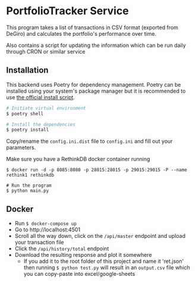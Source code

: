 # PortfolioTracker Service

This program takes a list of transactions in CSV format (exported from DeGiro) and calculates the portfolio's performance over time.

Also contains a script for updating the information which can be run daily through CRON or similar service

## Installation

This backend uses Poetry for dependency management. Poetry can be installed using your system's package manager but it is recommended to use [the official install script](https://python-poetry.org/docs/#installation).

```bash
# Initiate virtual environment
$ poetry shell

# Install the dependencies
$ poetry install
```

Copy/rename the `config.ini.dist` file to `config.ini` and fill out your parameters.

Make sure you have a RethinkDB docker container running

```
$ docker run -d -p 8085:8080 -p 28015:28015 -p 29015:29015 -P --name rethink1 rethinkdb
```

```
# Run the program
$ python main.py
```

## Docker

- Run `$ docker-compose up`
- Go to http://localhost:4501
- Scroll all the way down, click on the `/api/master` endpoint and upload your transaction file
- Click the `/api/history/total` endpoint
- Download the resulting response and plot it somewhere
  - If you add it to the root folder of this project and name it 'ret.json' then running `$ python test.py` will result in an `output.csv` file which you can copy-paste into excel/google-sheets
